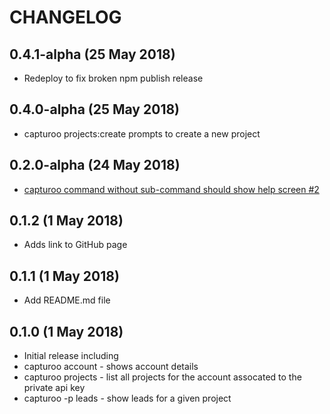 # CHANGELOG

## 0.4.1-alpha (25 May 2018)
+ Redeploy to fix broken npm publish release

## 0.4.0-alpha (25 May 2018)
+ capturoo projects:create prompts to create a new project

## 0.2.0-alpha (24 May 2018)
+ [capturoo command without sub-command should show help screen #2](https://github.com/capturoo/capturoo-cli/issues/2)

## 0.1.2 (1 May 2018)
+ Adds link to GitHub page

## 0.1.1 (1 May 2018)
+ Add README.md file

## 0.1.0 (1 May 2018)
+ Initial release including
+ capturoo account  - shows account details
+ capturoo projects - list all projects for the account assocated to the private api key
+ capturoo -p <projectid> leads - show leads for a given project

